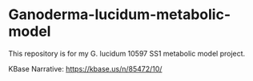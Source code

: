 # Ganoderma-lucidum-metabolic-model
This repository is for my G. lucidum 10597 SS1 metabolic model project.

KBase Narrative: https://kbase.us/n/85472/10/  

